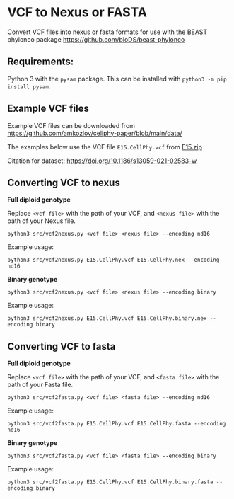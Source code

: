 # VCF to Nexus or FASTA 
Convert VCF files into nexus or fasta formats for use with the BEAST phylonco package https://github.com/bioDS/beast-phylonco

## Requirements:
Python 3 with the `pysam` package. This can be installed with `python3 -m pip install pysam`.
 
## Example VCF files
Example VCF files can be downloaded from https://github.com/amkozlov/cellphy-paper/blob/main/data/

The examples below use the VCF file `E15.CellPhy.vcf` from [E15.zip](https://github.com/amkozlov/cellphy-paper/blob/main/data/E15.zip)

Citation for dataset: https://doi.org/10.1186/s13059-021-02583-w

## Converting VCF to nexus

**Full diploid genotype**

Replace `<vcf file>` with the path of your VCF, and `<nexus file>` with the path of your Nexus file. 

```
python3 src/vcf2nexus.py <vcf file> <nexus file> --encoding nd16
```

Example usage:
```
python3 src/vcf2nexus.py E15.CellPhy.vcf E15.CellPhy.nex --encoding nd16
```

**Binary genotype**
```
python3 src/vcf2nexus.py <vcf file> <nexus file> --encoding binary
```

Example usage:
```
python3 src/vcf2nexus.py E15.CellPhy.vcf E15.CellPhy.binary.nex --encoding binary
```

## Converting VCF to fasta

**Full diploid genotype**

Replace `<vcf file>` with the path of your VCF, and `<fasta file>` with the path of your Fasta file. 

```
python3 src/vcf2fasta.py <vcf file> <fasta file> --encoding nd16
```

Example usage:
```
python3 src/vcf2fasta.py E15.CellPhy.vcf E15.CellPhy.fasta --encoding nd16
```

**Binary genotype**
```
python3 src/vcf2fasta.py <vcf file> <fasta file> --encoding binary
```

Example usage:
```
python3 src/vcf2fasta.py E15.CellPhy.vcf E15.CellPhy.binary.fasta --encoding binary
```

